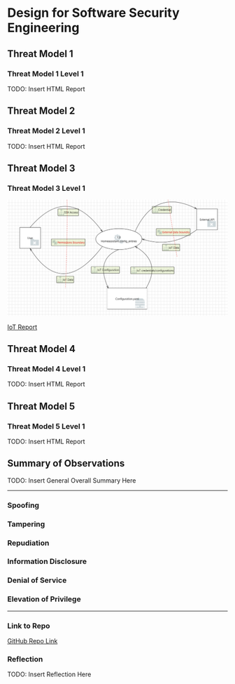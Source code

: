 # Design for Software Security Engineering


## Threat Model 1

### Threat Model 1 Level 1

TODO: Insert HTML Report


## Threat Model 2


### Threat Model 2 Level 1

TODO: Insert HTML Report


## Threat Model 3


### Threat Model 3 Level 1

![level1](/images/IoT.png)

[IoT Report](/reports/IoT_report.pdf)


## Threat Model 4


### Threat Model 4 Level 1

TODO: Insert HTML Report


## Threat Model 5


### Threat Model 5 Level 1

TODO: Insert HTML Report

## Summary of Observations

TODO: Insert General Overall Summary Here

--------------------------

### Spoofing



### Tampering


### Repudiation


### Information Disclosure


### Denial of Service


### Elevation of Privilege

--------------------------

### Link to Repo

[GitHub Repo Link](https://github.com/Chrs987/HomeAssistant/projects/4)

### Reflection

TODO: Insert Reflection Here
